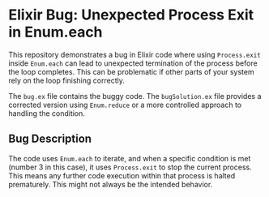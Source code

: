 # Elixir Bug: Unexpected Process Exit in Enum.each

This repository demonstrates a bug in Elixir code where using `Process.exit` inside `Enum.each` can lead to unexpected termination of the process before the loop completes.  This can be problematic if other parts of your system rely on the loop finishing correctly.

The `bug.ex` file contains the buggy code.  The `bugSolution.ex` file provides a corrected version using `Enum.reduce` or a more controlled approach to handling the condition.

## Bug Description
The code uses `Enum.each` to iterate, and when a specific condition is met (number 3 in this case), it uses `Process.exit` to stop the current process.  This means any further code execution within that process is halted prematurely.  This might not always be the intended behavior.